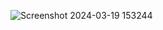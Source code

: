 ![Screenshot 2024-03-19 153244](https://github.com/717821l311/Weather-App/assets/136913135/1b899d13-dd1f-4609-b896-832f8499d5f0)
